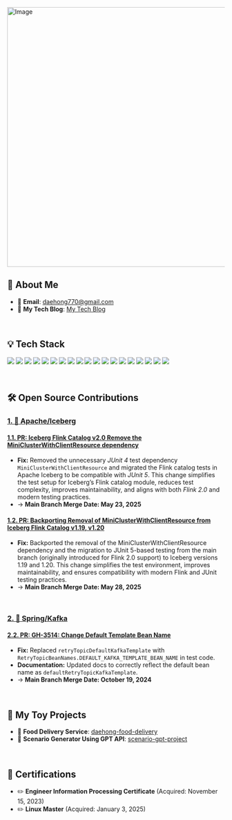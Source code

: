<img width="1500" height="600" alt="Image" src="https://github.com/user-attachments/assets/dfcb4d6b-c604-4e72-ae60-a69fb9adb523" />

<h2> 🚀 About Me </h2> 

- 📧 **Email**: [daehong770@gmail.com](mailto:daehong770@gmail.com)
- 🔗 **My Tech Blog**: [My Tech Blog](https://jeondaehong.github.io/)
<br>
<h2> 💡 Tech Stack </h2> 

<p>
  <img src="https://img.shields.io/badge/Iceberg-50ABF1?style=flat&logo=ApacheIaceberg&logoColor=white"/>
  <img src="https://img.shields.io/badge/Spark-E25A1C?style=flat&logo=ApacheSpark&logoColor=white"/>
  <img src="https://img.shields.io/badge/Hadoop-A81C7D?style=flat&logo=ApacheHadoop&logoColor=white"/>
  <img src="https://img.shields.io/badge/Hive-C2A633?style=flat&logo=ApacheHive&logoColor=white"/>
  <img src="https://img.shields.io/badge/DuckDB-FFF000?style=flat&logo=DuckDB&logoColor=black"/>
  <img src="https://img.shields.io/badge/Prometheus-E6522C?style=flat&logo=prometheus&logoColor=white"/>
  <img src="https://img.shields.io/badge/Scala-DC322F?style=flat&logo=Scala&logoColor=white"/>
  <img src="https://img.shields.io/badge/Kafka-231F20?style=flat&logo=ApacheKafka&logoColor=white"/>
  <img src="https://img.shields.io/badge/Java-007396?style=flat&logo=OpenJDK&logoColor=white"/> 
  <img src="https://img.shields.io/badge/Spring-6DB33F?style=flat&logo=Spring&logoColor=white"/> 
  <img src="https://img.shields.io/badge/SpringBoot-6DB33F?style=flat&logo=SpringBoot&logoColor=white"/> 
  <img src="https://img.shields.io/badge/JavaScript-F7DF1E?style=flat&logo=JavaScript&logoColor=white"/> 
  <img src="https://img.shields.io/badge/MySQL-4479A1?style=flat&logo=MySQL&logoColor=white"/> 
  <img src="https://img.shields.io/badge/Redis-DC382D?style=flat&logo=Redis&logoColor=white"/> 
  <img src="https://img.shields.io/badge/Nginx-009639?style=flat&logo=NGINX&logoColor=white"/>  
  <img src="https://img.shields.io/badge/Docker-2496ED?style=flat&logo=Docker&logoColor=white"/> 
  <img src="https://img.shields.io/badge/NaverCloud-03C75A?style=flat&logo=Naver&logoColor=white"/> 
  <img src="https://img.shields.io/badge/AWS-232F3E?style=flat&logo=AmazonAWS&logoColor=white"/> 
  <img src="https://img.shields.io/badge/Linux-FCC624?style=flat&logo=Linux&logoColor=white"/>
</p>

<br>

<h2> 🛠️ Open Source Contributions </h2> 

### [1. 🧊 Apache/Iceberg](https://github.com/apache/iceberg)<br/>
#### [1.1. PR: Iceberg Flink Catalog v2.0 Remove the MiniClusterWithClientResource dependency](https://github.com/apache/iceberg/pull/13021#issuecomment-2903837698)
- **Fix:** Removed the unnecessary *JUnit 4* test dependency `MiniClusterWithClientResource` and migrated the Flink catalog tests in Apache Iceberg to be compatible with *JUnit 5*. This change simplifies the test setup for Iceberg’s Flink catalog module, reduces test complexity, improves maintainability, and aligns with both *Flink 2.0* and modern testing practices.
- → **Main Branch Merge Date: May 23, 2025**
#### [1.2. PR: Backporting Removal of MiniClusterWithClientResource from Iceberg Flink Catalog v1.19, v1.20](https://github.com/apache/iceberg/pull/13165)
- **Fix:** Backported the removal of the MiniClusterWithClientResource dependency and the migration to JUnit 5-based testing from the main branch (originally introduced for Flink 2.0 support) to Iceberg versions 1.19 and 1.20. This change simplifies the test environment, improves maintainability, and ensures compatibility with modern Flink and JUnit testing practices.
- → **Main Branch Merge Date: May 28, 2025**
  
<br>

### [2. 🍃 Spring/Kafka](https://github.com/spring-projects/spring-kafka)<br/>
#### [2.2. PR: GH-3514: Change Default Template Bean Name](https://github.com/spring-projects/spring-kafka/pull/3543)
- **Fix:** Replaced `retryTopicDefaultKafkaTemplate` with `RetryTopicBeanNames.DEFAULT_KAFKA_TEMPLATE_BEAN_NAME` in test code.
- **Documentation:** Updated docs to correctly reflect the default bean name as `defaultRetryTopicKafkaTemplate`.
- → **Main Branch Merge Date: October 19, 2024**
<br>
<h2> 🎨 My Toy Projects </h2>

- 🍔 **Food Delivery Service**: [daehong-food-delivery](https://github.com/JeonDaehong/daehong-food-delivery)
- 🤖 **Scenario Generator Using GPT API**: [scenario-gpt-project](https://github.com/JeonDaehong/scenario-gpt-project)

<br>
<h2> 📜 Certifications </h2>

- ✏️ **Engineer Information Processing Certificate** (Acquired: November 15, 2023)
- ✏️ **Linux Master** (Acquired: January 3, 2025)
